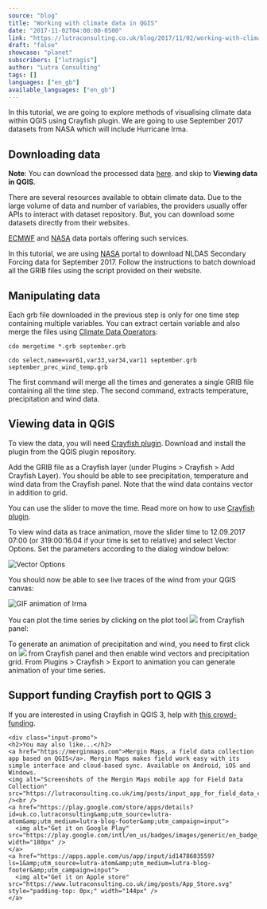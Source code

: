 ```yaml
---
source: "blog"
title: "Working with climate data in QGIS"
date: "2017-11-02T04:00:00-0500"
link: "https://lutraconsulting.co.uk/blog/2017/11/02/working-with-climate-data-in-qgis/"
draft: "false"
showcase: "planet"
subscribers: ["lutragis"]
author: "Lutra Consulting"
tags: []
languages: ["en_gb"]
available_languages: ["en_gb"]
---
```


<p>In this tutorial, we are going to explore methods of visualising climate data within QGIS using Crayfish plugin. We are going to use September 2017 datasets from NASA which will include Hurricane Irma.</p>

<!-- more -->

<h2 id="downloading-data">Downloading data</h2>
<p><strong>Note</strong>: You can download the processed data <a href="https://dl.dropboxusercontent.com/s/uq4hvn919359b9w/september_prec_wind_temp.grb.zip">here</a>. and skip to <strong>Viewing data in QGIS</strong>.</p>

<p>There are several resources available to obtain climate data. Due to the large volume of data and number of variables, the providers usually offer APIs to interact with dataset repository. But, you can download some datasets directly from their websites.</p>

<p><a href="http://apps.ecmwf.int/datasets/data/interim-full-daily/levtype=sfc/">ECMWF</a> and <a href="https://disc.gsfc.nasa.gov/mirador-guide">NASA</a> data portals offering such services.</p>

<p>In this tutorial, we are using <a href="https://disc.gsfc.nasa.gov/mirador-guide">NASA</a> portal to download NLDAS Secondary Forcing data for September 2017. Follow the instructions to batch download all the GRIB files using the script provided on their website.</p>

<h2 id="manipulating-data">Manipulating data</h2>
<p>Each grb file downloaded in the previous step is only for one time step containing multiple variables. You can extract certain variable and also merge the files using <a href="https://code.mpimet.mpg.de/projects/cdo/">Climate Data Operators</a>:</p>

<p><code class="highlighter-rouge">cdo mergetime *.grb september.grb</code></p>

<p><code class="highlighter-rouge">cdo select,name=var61,var33,var34,var11 september.grb september_prec_wind_temp.grb</code></p>

<p>The first command will merge all the times and generates a single GRIB file containing all the time step. The second command, extracts temperature, precipitation and wind data.</p>

<h2 id="viewing-data-in-qgis">Viewing data in QGIS</h2>
<p>To view the data, you will need <a href="https://www.lutraconsulting.co.uk/projects/crayfish">Crayfish plugin</a>. Download and install the plugin from the QGIS plugin repository.</p>

<p>Add the GRIB file as a Crayfish layer (under Plugins &gt; Crayfish &gt; Add Crayfish Layer). You should be able to see precipitation, temperature and wind data from the Crayfish panel. Note that the wind data contains vector in addition to grid.</p>

<p>You can use the slider to move the time. Read more on how to use <a href="https://www.lutraconsulting.co.uk/projects/crayfish/wiki">Crayfish plugin</a>.</p>

<p>To view wind data as trace animation, move the slider time to 12.09.2017 07:00 (or 319:00:16.04 if your time is set to relative) and select Vector Options. Set the parameters according to the dialog window below:</p>

<p><img alt="Vector Options" src="https://www.lutraconsulting.co.uk/img/posts/crayfish_irma_vector_option.png" /></p>

<p>You should now be able to see live traces of the wind from your QGIS canvas:</p>

<p><img alt="GIF animation of Irma" src="https://www.lutraconsulting.co.uk/img/posts/crayfish_irma.gif" /></p>

<p>You can plot the time series by clicking on the plot tool <img src="https://www.lutraconsulting.co.uk/img/posts/crayfish_wiki_gui_plot.png" /> from Crayfish panel:</p>

<center>
  
</center>

<p>To generate an animation of precipitation and wind, you need to first click on <img src="https://www.lutraconsulting.co.uk/img/posts/crayfish_wiki_gui_lock.png" /> from Crayfish panel and then enable wind vectors and precipitation grid. From Plugins &gt; Crayfish &gt; Export to animation you can generate animation of your time series.</p>

<center>
  
</center>

<h2 id="support-funding-crayfish-port-to-qgis-3">Support funding Crayfish port to QGIS 3</h2>
<p>If you are interested in using Crayfish in QGIS 3, help with <a href="https://www.lutraconsulting.co.uk/crowdfunding/qgis-crayfish-3/">this crowd-funding</a>.</p>

    <div class="input-promo">
    <h2>You may also like...</h2>
    <a href="https://merginmaps.com">Mergin Maps, a field data collection app based on QGIS</a>. Mergin Maps makes field work easy with its simple interface and cloud-based sync. Available on Android, iOS and Windows.
    <img alt="Screenshots of the Mergin Maps mobile app for Field Data Collection" src="https://lutraconsulting.co.uk/img/posts/input_app_for_field_data_collection.jpg" /><br />
    <a href="https://play.google.com/store/apps/details?id=uk.co.lutraconsulting&amp;utm_source=lutra-atom&amp;utm_medium=lutra-blog-footer&amp;utm_campaign=input">
      <img alt="Get it on Google Play" src="https://play.google.com/intl/en_us/badges/images/generic/en_badge_web_generic.png" width="180px" />
    </a>
    <a href="https://apps.apple.com/us/app/input/id1478603559?ls=1&amp;utm_source=lutra-atom&amp;utm_medium=lutra-blog-footer&amp;utm_campaign=input">
      <img alt="Get it on Apple store" src="https://www.lutraconsulting.co.uk/img/posts/App_Store.svg" style="padding-top: 0px;" width="144px" />
    </a>
  </div>

